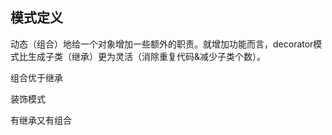 ## 模式定义
动态（组合）地给一个对象增加一些额外的职责。就增加功能而言，decorator模式比生成子类（继承）更为灵活（消除重复代码&减少子类个数）。

组合优于继承

装饰模式

有继承又有组合
